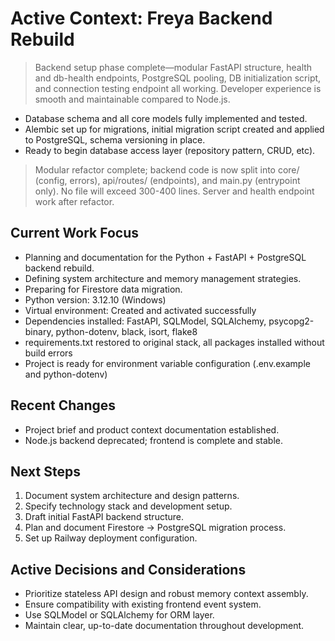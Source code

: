 # Active Context: Freya Backend Rebuild

> Backend setup phase complete—modular FastAPI structure, health and db-health endpoints, PostgreSQL pooling, DB initialization script, and connection testing endpoint all working. Developer experience is smooth and maintainable compared to Node.js. 
- Database schema and all core models fully implemented and tested. 
- Alembic set up for migrations, initial migration script created and applied to PostgreSQL, schema versioning in place. 
- Ready to begin database access layer (repository pattern, CRUD, etc).
> Modular refactor complete; backend code is now split into core/ (config, errors), api/routes/ (endpoints), and main.py (entrypoint only). No file will exceed 300-400 lines. Server and health endpoint work after refactor.

## Current Work Focus

- Planning and documentation for the Python + FastAPI + PostgreSQL backend rebuild.
- Defining system architecture and memory management strategies.
- Preparing for Firestore data migration.
- Python version: 3.12.10 (Windows)
- Virtual environment: Created and activated successfully
- Dependencies installed: FastAPI, SQLModel, SQLAlchemy, psycopg2-binary, python-dotenv, black, isort, flake8
- requirements.txt restored to original stack, all packages installed without build errors
- Project is ready for environment variable configuration (.env.example and python-dotenv)

## Recent Changes

- Project brief and product context documentation established.
- Node.js backend deprecated; frontend is complete and stable.

## Next Steps

1. Document system architecture and design patterns.
2. Specify technology stack and development setup.
3. Draft initial FastAPI backend structure.
4. Plan and document Firestore → PostgreSQL migration process.
5. Set up Railway deployment configuration.

## Active Decisions and Considerations

- Prioritize stateless API design and robust memory context assembly.
- Ensure compatibility with existing frontend event system.
- Use SQLModel or SQLAlchemy for ORM layer.
- Maintain clear, up-to-date documentation throughout development.
